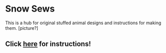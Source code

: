 # Snow Sews
This is a hub for original stuffed animal designs and instructions for making them.
[picture?]
## Click <a href=https://github.com/snowshinobi/SnowSews/wiki>here</a> for instructions!
